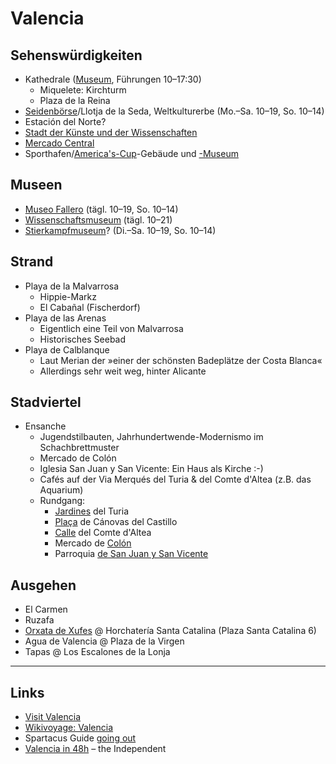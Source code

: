 ﻿Valencia
========

## Sehenswürdigkeiten
* Kathedrale ([Museum](www.museocatedralvalencia.com), Führungen 10–17:30)
  * Miquelete: Kirchturm
  * Plaza de la Reina
* [Seidenbörse](www.museosymonumentosvalencia.com)/Llotja de la Seda, Weltkulturerbe (Mo.–Sa. 10–19, So. 10–14)
* Estación del Norte?
* [Stadt der Künste und der Wissenschaften](http://www.cac.es/)
* [Mercado Central](http://www.mercadocentralvalencia.es/)
* Sporthafen/[America's-Cup](http://www.valencia-cityguide.com/tourist-attractions/monuments/port-americas-cup.html)-Gebäude und [-Museum](http://www.valenciavalencia.com/sights-guide/museums-listings/americascup.htm)

## Museen
* [Museo Fallero](www.fallas.com) (tägl. 10–19, So. 10–14)
* [Wissenschaftsmuseum](www.cac.es) (tägl. 10–21)
* [Stierkampfmuseum](www.museotaurinovalencia.es)? (Di.–Sa. 10–19, So. 10–14)

## Strand
* Playa de la Malvarrosa
  * Hippie-Markz
  * El Cabañal (Fischerdorf)
* Playa de las Arenas
  * Eigentlich eine Teil von Malvarrosa
  * Historisches Seebad
* Playa de Calblanque
  * Laut Merian der »einer der schönsten Badeplätze der Costa Blanca«
  * Allerdings sehr weit weg, hinter Alicante

## Stadviertel
* Ensanche
  * Jugendstilbauten, Jahrhundertwende-Modernismo im Schachbrettmuster
  * Mercado de Colón
  * Iglesia San Juan y San Vicente: Ein Haus als Kirche :-)
  * Cafés auf der Via Merqués del Turia & del Comte d'Altea (z.B. das Aquarium)
  * Rundgang:
    * [Jardines](https://www.openstreetmap.org/relation/3549092) del Turia
    * [Plaça](https://www.openstreetmap.org/way/19873367) de Cánovas del Castillo
    * [Calle](https://www.openstreetmap.org/node/4930502124) del Comte d'Altea
    * Mercado de [Colón](https://www.openstreetmap.org/way/10120283)
    * Parroquia [de San Juan y San Vicente](https://www.openstreetmap.org/way/495750409)

## Ausgehen
* El Carmen
* Ruzafa
* [Orxata de Xufes](https://de.wikipedia.org/wiki/Horchata) @ Horchatería Santa Catalina (Plaza Santa Catalina 6)
* Agua de Valencia @ Plaza de la Virgen
* Tapas @ Los Escalones de la Lonja

---

## Links
* [Visit Valencia](https://www.visitvalencia.com/de/planen-sie-ihre-reise-nach-valencia/plane-und-reisefuhrer/reisefuhrer-und-broschuren)
* [Wikivoyage: Valencia](https://de.wikivoyage.org/wiki/Valencia)
* Spartacus Guide [going out](https://spartacus.gayguide.travel/de/goingout/spain/valencia?)
* [Valencia in 48h](https://www.independent.co.uk/travel/48-hours-in/valencia-travel-tips-where-to-go-and-what-to-see-in-48-hours-10090185.html) – the Independent
